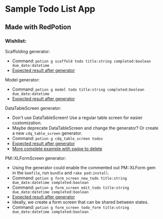 # Sample Todo List App
## Made with RedPotion

### Wishlist:

Scaffolding generator:
* Command: `potion g scaffold todo title:string completed:boolean due_date:datetime`
* [Expected result after generator](https://github.com/andrewhavens/redpotion_todos_app_example/compare/36d417789d44a6b46f27345ae9c04bc0fa0cf147...d25dbc4b3cb7ecd999df6ebb8c4161b1ee3212d6)

Model generator:
* Command: `potion g model todo title:string completed:boolean due_date:datetime`
* [Expected result after generator](https://github.com/andrewhavens/redpotion_todos_app_example/commit/510e8b1675ad7a44eba44efdd4b3fea987976bc0)

DataTableScreen generator:
* Don't use DataTableScreen! Use a regular table screen for easier customization.
* Maybe deprecate DataTableScreen and change the generator? Or create a new `cdq_table_screen` generator.
* Command: `potion g cdq_table_screen todos`
* [Expected result after generator](https://github.com/andrewhavens/redpotion_todos_app_example/blob/c2f0ab934fb7db350d3a38122342e7000c126c4c/app/screens/todos_screen.rb)
* [More complete example with swipe to delete](https://github.com/andrewhavens/redpotion_todos_app_example/blob/d25dbc4b3cb7ecd999df6ebb8c4161b1ee3212d6/app/screens/todos_screen.rb)

PM::XLFormScreen generator:
* Using the generator could enable the commented out PM::XLForm gem in the `Gemfile`, run `bundle` and `rake pod:install`.
* Command: `potion g form_screen new_todo title:string due_date:datetime completed:boolean`
* Command: `potion g form_screen edit_todo title:string due_date:datetime completed:boolean`
* [Expected result after generator](https://github.com/andrewhavens/redpotion_todos_app_example/blob/a729dd58b74000374450b037d0d35dfdd130d644/app/screens/edit_todo_screen.rb)
* Ideally, we create a form screen that can be shared between states.
* Command: `potion g form_screen todo_form title:string due_date:datetime completed:boolean`
